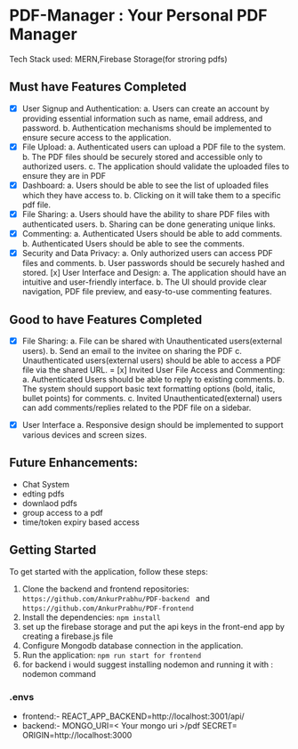 # PDF-Manager : Your Personal PDF Manager

Tech Stack used: MERN,Firebase Storage(for stroring pdfs)


## Must have Features Completed

- [x] User Signup and Authentication:
a. Users can create an account by providing essential information such as name,
email address, and password.
b. Authentication mechanisms should be implemented to ensure secure access to
the application.
- [x] File Upload:
a. Authenticated users can upload a PDF file to the system.
b. The PDF files should be securely stored and accessible only to authorized users.
c. The application should validate the uploaded files to ensure they are in PDF
- [x] Dashboard:
a. Users should be able to see the list of uploaded files which they have access to.
b. Clicking on it will take them to a specific pdf file.
- [x] File Sharing:
a. Users should have the ability to share PDF files with authenticated users.
b. Sharing can be done generating unique links.
- [x] Commenting:
a. Authenticated Users should be able to add comments.
b. Authenticated Users should be able to see the comments.
- [x] Security and Data Privacy:
a. Only authorized users can access PDF files and comments.
b. User passwords should be securely hashed and stored.
[x] User Interface and Design:
a. The application should have an intuitive and user-friendly interface.
b. The UI should provide clear navigation, PDF file preview, and easy-to-use
commenting features.

## Good to have Features Completed
- [x] File Sharing:
a. File can be shared with Unauthenticated users(external users).
b. Send an email to the invitee on sharing the PDF
c. Unauthenticated users(external users) should be able to access a PDF file via
the shared URL.
= [x] Invited User File Access and Commenting:
a. Authenticated Users should be able to reply to existing comments.
b. The system should support basic text formatting options (bold, italic, bullet points)
for comments.
c. Invited Unauthenticated(external) users can add comments/replies related to the
PDF file on a sidebar.
- [x] User Interface
a. Responsive design should be implemented to support various devices and
screen sizes.




## Future Enhancements:

-  Chat System
-  edting pdfs
-  downlaod pdfs
-  group access to a pdf
-  time/token expiry based access
  

## Getting Started

To get started with the application, follow these steps:

1. Clone the backend and frontend repositories: `https://github.com/AnkurPrabhu/PDF-backend ` and `https://github.com/AnkurPrabhu/PDF-frontend`
2. Install the dependencies: `npm install`
3. set up the firebase storage and put the api keys in the front-end app by creating a firebase.js file
6. Configure Mongodb database connection in the application.
7. Run the application: `npm run start for frontend `
8. for backend i would suggest installing nodemon and running it with : nodemon command

### .envs

- frontend:-
    REACT_APP_BACKEND=http://localhost:3001/api/
- backend:-
     MONGO_URI=< Your mongo uri >/pdf
     SECRET= <you secret name>
     ORIGIN=http://localhost:3000  

